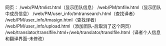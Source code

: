 网页：
/web/PM/tmlist.html（显示团队信息）
/web/PM/tmfile.html（显示团队中成员信息）
/web/PM/user_info/tmtransearch.html（查找译者）
/web/PM/user_info/tmasign.html（查找译者）
/web/PM/user_info/upload.html（添加团队-后取消了这个网页）
/web/translator/translfile.html+/web/translator/translfile.html（译者个人信息和翻译界面-未修改）
